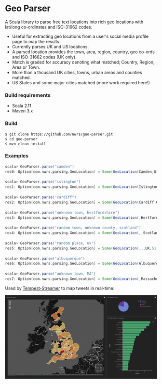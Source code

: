 # Geo Parser

 A Scala library to parse free text locations into rich geo locations with lat/long co-ordinates and ISO-31662 codes.

* Useful for extracting geo locations from a user's social media profile page to map the results.
* Currently parses UK and US locations.
* A parsed location provides the town, area, region, country, geo co-ords and ISO-31662 codes (UK only).
* Match is graded for accuracy denoting what matched; Country, Region, Area or Town.
* More than a thousand UK cities, towns, urban areas and counties matched.
* US States and some major cities matched (more work required here!)

### Build requirements

* Scala 2.11
* Maven 3.x

### Build

```
$ git clone https://github.com/nwrs/geo-parser.git
$ cd geo-parser
$ mvn clean install
```

### Examples

``` scala
scala> GeoParser.parse("camden")
res0: Option[com.nwrs.parsing.GeoLocation] = Some(GeoLocation(Camden,Greater London,England,UK,51.5457,-0.1403,4,GB-CMD))

scala> GeoParser.parse("islington")
res1: Option[com.nwrs.parsing.GeoLocation] = Some(GeoLocation(Islington,Greater London,England,UK,51.5333,-0.1,4,GB-ISL))

scala> GeoParser.parse("cardiff")
res2: Option[com.nwrs.parsing.GeoLocation] = Some(GeoLocation(Cardiff,Glamorgan,Wales,UK,51.48155,-3.180849,4,GB-CRF))

scala> GeoParser.parse("unknown town, hertfordshire")
res3: Option[com.nwrs.parsing.GeoLocation] = Some(GeoLocation(,Hertfordshire,England,UK,51.75,-0.3333,3,GB-HRT))

scala> GeoParser.parse("random town, unknown county, scotland")
res4: Option[com.nwrs.parsing.GeoLocation] = Some(GeoLocation(,,Scotland,UK,55.95,-3.2,2,GB-SCT))

scala> GeoParser.parse("random place, uk")
res5: Option[com.nwrs.parsing.GeoLocation] = Some(GeoLocation(,,,UK,51.50023,-0.12427,1,GB-UKM))

scala> GeoParser.parse("albuquerque")
res6: Option[com.nwrs.parsing.GeoLocation] = Some(GeoLocation(Albuquerque,New Mexico,,US,35.0853336,-106.6055534,4,))

scala> GeoParser.parse("unknown town, MA")
res7: Option[com.nwrs.parsing.GeoLocation] = Some(GeoLocation(,Massachusetts,,US,42.230171,-71.530106,3,))
```

Used by [Tempest-Streamer](https://github.com/nwrs/tempest-streamer) to map tweets in real-time:

![Example Output](https://github.com/nwrs/tempest-streamer/blob/master/docs/images/screenshots/uk-mapping.jpg)
